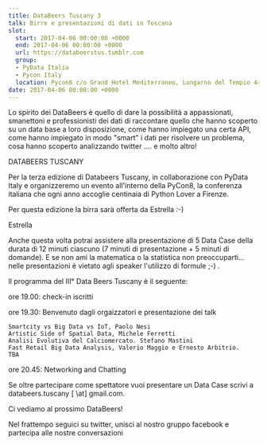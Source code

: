 ```yaml
---
title: DataBeers Tuscany 3
talk: Birre e presentazioni di dati in Toscana
slot:
  start: 2017-04-06 00:00:00 +0000
  end: 2017-04-06 00:00:00 +0000
  url: https://databeerstus.tumblr.com
  group:
  - PyData Italia
  - Pycon Italy
  location: Pycon8 c/o Grand Hotel Mediterraneo, Lungarno del Tempio 44, Firenze
date: 2017-04-06 00:00:00 +0000
---
```

Lo spirito dei DataBeers è quello di dare la possibilità a appassionati, smanettoni e professionisti dei dati di raccontare quello che hanno scoperto su un data base a loro disposizione, come hanno impiegato una certa API, come hanno impiegato in modo "smart" i dati per risolvere un problema, cosa hanno scoperto analizzando twitter .... e molto altro!

DATABEERS TUSCANY

Per la terza edizione di Databeers Tuscany, in collaborazione con PyData Italy e organizzeremo un evento all'interno della PyCon8, la conferenza italiana che ogni anno accoglie centinaia di Python Lover a Firenze.

Per questa edizione la birra sarà offerta da Estrella :-)

Estrella

Anche questa volta potrai assistere alla presentazione di 5 Data Case della durata di 12 minuti ciascuno (7 minuti di presentazione + 5 minuti di domande). E se non ami la matematica o la statistica non preoccuparti... nelle presentazioni è vietato agli speaker l'utilizzo di formule ;-) .

Il programma del III° Data Beers Tuscany è il seguente:

ore 19.00: check-in iscritti

ore 19.30: Benvenuto dagli orgaizzatori e presentazione dei talk

    Smartcity vs Big Data vs IoT, Paolo Nesi
    Artistic Side of Spatial Data, Michele Ferretti
    Analisi Evolutiva del Calciomercato. Stefano Mastini
    Fast Retail Big Data Analysis, Valerio Maggio e Ernesto Arbitrio.
    TBA

ore 20.45: Networking and Chatting

Se oltre partecipare come spettatore vuoi presentare un Data Case scrivi a databeers.tuscany [ \at] gmail.com.

Ci vediamo al prossimo DataBeers!

Nel frattempo seguici su twitter, unisci al nostro gruppo facebook e partecipa alle nostre conversazioni
